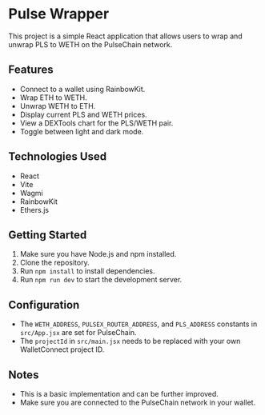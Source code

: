 # Pulse Wrapper

This project is a simple React application that allows users to wrap and unwrap PLS to WETH on the PulseChain network.

## Features

- Connect to a wallet using RainbowKit.
- Wrap ETH to WETH.
- Unwrap WETH to ETH.
- Display current PLS and WETH prices.
- View a DEXTools chart for the PLS/WETH pair.
- Toggle between light and dark mode.

## Technologies Used

- React
- Vite
- Wagmi
- RainbowKit
- Ethers.js

## Getting Started

1.  Make sure you have Node.js and npm installed.
2.  Clone the repository.
3.  Run `npm install` to install dependencies.
4.  Run `npm run dev` to start the development server.

## Configuration

-   The `WETH_ADDRESS`, `PULSEX_ROUTER_ADDRESS`, and `PLS_ADDRESS` constants in `src/App.jsx` are set for PulseChain.
-   The `projectId` in `src/main.jsx` needs to be replaced with your own WalletConnect project ID.

## Notes

-   This is a basic implementation and can be further improved.
-   Make sure you are connected to the PulseChain network in your wallet.
